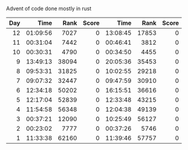 Advent of code done mostly in rust

|Day   |    Time |  Rank | Score   |    Time  | Rank  |Score|
|---:|---:|---:|---:|---:|---:|---:|
|12   |01:09:56   |7027      |0   |13:08:45  |17853      |0|
|11   |00:31:04  | 7442      |0   |00:46:41  | 3812      |0|
|10   |00:30:31  | 4790      |0   |00:34:50  | 4455      |0|
| 9   |13:49:13  |38094      |0   |20:05:36  |35453      |0|
| 8   |09:53:31  |31825      |0   |10:02:55  |29218      |0|
| 7   |09:07:32  |32447      |0   |09:47:59  |30910      |0|
| 6   |12:34:18  |50202      |0   |16:15:51  |36616      |0|
| 5   |12:17:04  |52839      |0   |12:33:48  |43215      |0|
| 4   |11:54:58  |56348      |0   |12:04:38  |49139      |0|
| 3   |00:37:21  |12090      |0   |10:25:49  |56127      |0|
| 2   |00:23:02  | 7777      |0   |00:37:26  | 5746      |0|
| 1   |11:33:38  |62160      |0   |11:39:46  |57757      |0|
